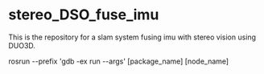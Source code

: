 # stereo_DSO_fuse_imu
This is the repository for a slam system fusing imu with stereo vision using DUO3D.

rosrun --prefix 'gdb -ex run --args' [package_name] [node_name] 

